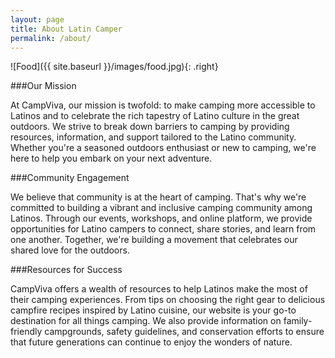 ```yaml
---
layout: page
title: About Latin Camper
permalink: /about/
---
```


![Food]({{ site.baseurl }}/images/food.jpg){: .right}

###Our Mission

At CampViva, our mission is twofold: to make camping more accessible to Latinos and to celebrate the rich tapestry of Latino culture in the great outdoors. We strive to break down barriers to camping by providing resources, information, and support tailored to the Latino community. Whether you're a seasoned outdoors enthusiast or new to camping, we're here to help you embark on your next adventure.

###Community Engagement

We believe that community is at the heart of camping. That's why we're committed to building a vibrant and inclusive camping community among Latinos. Through our events, workshops, and online platform, we provide opportunities for Latino campers to connect, share stories, and learn from one another. Together, we're building a movement that celebrates our shared love for the outdoors.

###Resources for Success

CampViva offers a wealth of resources to help Latinos make the most of their camping experiences. From tips on choosing the right gear to delicious campfire recipes inspired by Latino cuisine, our website is your go-to destination for all things camping. We also provide information on family-friendly campgrounds, safety guidelines, and conservation efforts to ensure that future generations can continue to enjoy the wonders of nature.